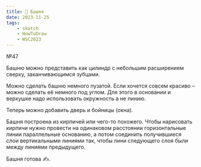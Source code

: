 ```yaml
---
title: 🏰 Башня
date: 2023-11-25
tags:
    - sketch
    - HowToDraw
    - WSC2023
---
```


№47

Башню можно представить как цилиндр с небольшим расширением сверху, заканчивающимся зубцами.

Можно сделать башню немного пузатой. Если хочется совсем красиво – можно сделать её немного под углом. Для этого в основании и верхушке надо использовать окружность а не линию.

Теперь можно добавить дверь и бойницы (окна).

Башня построена из кирпичей или чего-то похожего. Чтобы нарисовать кирпичи нужно провести на одинаковом расстоянии горизонтальные линии параллельные основанию, а потом соединить получившиеся слои вертикальными линиями так, чтобы лини следующего слоя были между линиями предыдущего.

Башня готова ✍️.

